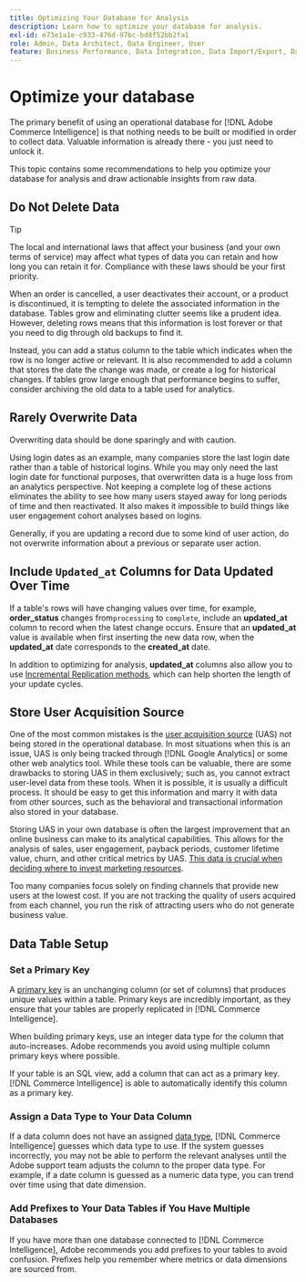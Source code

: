 ```yaml
---
title: Optimizing Your Database for Analysis
description: Learn how to optimize your database for analysis.
exl-id: e73e1a1e-c933-476d-97bc-bd8f52bb2fa1
role: Admin, Data Architect, Data Engineer, User
feature: Business Performance, Data Integration, Data Import/Export, Data Warehouse Manager
---
```

# Optimize your database

The primary benefit of using an operational database for [!DNL Adobe Commerce Intelligence] is that nothing needs to be built or modified in order to collect data. Valuable information is already there - you just need to unlock it.

This topic contains some recommendations to help you optimize your database for analysis and draw actionable insights from raw data.

## Do Not Delete Data

>[!TIP]
>
>The local and international laws that affect your business (and your own terms of service) may affect what types of data you can retain and how long you can retain it for. Compliance with these laws should be your first priority.

When an order is cancelled, a user deactivates their account, or a product is discontinued, it is tempting to delete the associated information in the database. Tables grow and eliminating clutter seems like a prudent idea. However, deleting rows means that this information is lost forever or that you need to dig through old backups to find it.

Instead, you can add a status column to the table which indicates when the row is no longer active or relevant. It is also recommended to add a column that stores the date the change was made, or create a log for historical changes. If tables grow large enough that performance begins to suffer, consider archiving the old data to a table used for analytics.

## Rarely Overwrite Data

Overwriting data should be done sparingly and with caution.

Using login dates as an example, many companies store the last login date rather than a table of historical logins. While you may only need the last login date for functional purposes, that overwritten data is a huge loss from an analytics perspective. Not keeping a complete log of these actions eliminates the ability to see how many users stayed away for long periods of time and then reactivated. It also makes it impossible to build things like user engagement cohort analyses based on logins.

Generally, if you are updating a record due to some kind of user action, do not overwrite information about a previous or separate user action.

## Include `Updated_at` Columns for Data Updated Over Time

If a table's rows will have changing values over time, for example, **order\_status** changes from`processing` to `complete`, include an **updated\_at** column to record when the latest change occurs. Ensure that an **updated\_at** value is available when first inserting the new data row, when the **updated\_at** date corresponds to the **created\_at** date.

In addition to optimizing for analysis, **updated\_at** columns also allow you to use [Incremental Replication methods](../data-analyst/data-warehouse-mgr/cfg-replication-methods.md), which can help shorten the length of your update cycles. 

## Store User Acquisition Source

One of the most common mistakes is the [user acquisition source](../data-analyst/analysis/google-track-user-acq.md) (UAS) not being stored in the operational database. In most situations when this is an issue, UAS is only being tracked through [!DNL Google Analytics] or some other web analytics tool. While these tools can be valuable, there are some drawbacks to storing UAS in them exclusively; such as, you cannot extract user-level data from these tools. When it is possible, it is usually a difficult process. It should be easy to get this information and marry it with data from other sources, such as the behavioral and transactional information also stored in your database.

Storing UAS in your own database is often the largest improvement that an online business can make to its analytical capabilities. This allows for the analysis of sales, user engagement, payback periods, customer lifetime value, churn, and other critical metrics by UAS. [This data is crucial when deciding where to invest marketing resources](../data-analyst/analysis/most-value-source-channel.md).

Too many companies focus solely on finding channels that provide new users at the lowest cost. If you are not tracking the quality of users acquired from each channel, you run the risk of attracting users who do not generate business value.

## Data Table Setup

### Set a Primary Key

A [primary key](https://en.wikipedia.org/wiki/Unique_key) is an unchanging column (or set of columns) that produces unique values within a table. Primary keys are incredibly important, as they ensure that your tables are properly replicated in [!DNL Commerce Intelligence].

When building primary keys, use an integer data type for the column that auto-increases. Adobe recommends you avoid using multiple column primary keys where possible.

If your table is an SQL view, add a column that can act as a primary key. [!DNL Commerce Intelligence] is able to automatically identify this column as a primary key.

### Assign a Data Type to Your Data Column

If a data column does not have an assigned [data type](https://en.wikipedia.org/wiki/Data_type), [!DNL Commerce Intelligence] guesses which data type to use. If the system guesses incorrectly, you may not be able to perform the relevant analyses until the Adobe support team adjusts the column to the proper data type. For example, if a date column is guessed as a numeric data type, you can trend over time using that date dimension.

### Add Prefixes to Your Data Tables if You Have Multiple Databases

If you have more than one database connected to [!DNL Commerce Intelligence], Adobe recommends you add prefixes to your tables to avoid confusion. Prefixes help you remember where metrics or data dimensions are sourced from.
